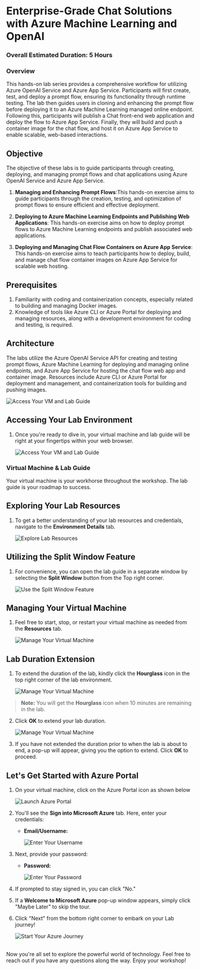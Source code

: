# Enterprise-Grade Chat Solutions with Azure Machine Learning and OpenAI

### Overall Estimated Duration: 5 Hours
### Overview

This hands-on lab series provides a comprehensive workflow for utilizing Azure OpenAI Service and Azure App Service. Participants will first create, test, and deploy a prompt flow, ensuring its functionality through runtime testing. The lab then guides users in cloning and enhancing the prompt flow before deploying it to an Azure Machine Learning managed online endpoint. Following this, participants will publish a Chat front-end web application and deploy the flow to Azure App Service. Finally, they will build and push a container image for the chat flow, and host it on Azure App Service to enable scalable, web-based interactions.

## Objective 
The objective of these labs is to guide participants through creating, deploying, and managing prompt flows and chat applications using Azure OpenAI Service and Azure App Service.

1. **Managing and Enhancing Prompt Flows**:This hands-on exercise aims to guide participants through the creation, testing, and optimization of prompt flows to ensure efficient and effective deployment.

2. **Deploying to Azure Machine Learning Endpoints and Publishing Web Applications**: This hands-on exercise aims on how to deploy prompt flows to Azure Machine Learning endpoints and publish associated web applications.

3. **Deploying and Managing Chat Flow Containers on Azure App Service**: This hands-on exercise aims to teach participants how to deploy, build, and manage chat flow container images on Azure App Service for scalable web hosting.

## Prerequisites

 1. Familiarity with coding and containerization concepts, especially related to building and managing Docker images.
 2. Knowledge of tools like Azure CLI or Azure Portal for deploying and managing resources, along with a development environment for coding and testing, is required.

## Architecture

The labs utilize the Azure OpenAI Service API for creating and testing prompt flows, Azure Machine Learning for deploying and managing online endpoints, and Azure App Service for hosting the chat flow web app and container image. Resources include Azure CLI or Azure Portal for deployment and management, and containerization tools for building and pushing images.

   ![Access Your VM and Lab Guide](../media/acr_dia.png)
 
## Accessing Your Lab Environment
 
1. Once you're ready to dive in, your virtual machine and lab guide will be right at your fingertips within your web browser.
 
   ![Access Your VM and Lab Guide](../media/labguide-1.png)

 ### Virtual Machine & Lab Guide
 
   Your virtual machine is your workhorse throughout the workshop. The lab guide is your roadmap to success.
 
## Exploring Your Lab Resources
 
1. To get a better understanding of your lab resources and credentials, navigate to the **Environment Details** tab.
 
   ![Explore Lab Resources](../media/env-1.png)
 
## Utilizing the Split Window Feature
 
 1. For convenience, you can open the lab guide in a separate window by selecting the **Split Window** button from the Top right corner.<br>
    
    ![Use the Split Window Feature](../media/spl.png)
 
## Managing Your Virtual Machine
 
 1. Feel free to start, stop, or restart your virtual machine as needed from the **Resources** tab. <br>
 
    ![Manage Your Virtual Machine](../media/res.png)

## **Lab Duration Extension**

1. To extend the duration of the lab, kindly click the **Hourglass** icon in the top right corner of the lab environment. 

   ![Manage Your Virtual Machine](../media/gext.png)

>**Note:** You will get the **Hourglass** icon when 10 minutes are remaining in the lab.

2. Click **OK** to extend your lab duration.
 
   ![Manage Your Virtual Machine](../media/gext2.png)

3. If you have not extended the duration prior to when the lab is about to end, a pop-up will appear, giving you the option to extend. Click **OK** to proceed. 

## Let's Get Started with Azure Portal
 
1. On your virtual machine, click on the Azure Portal icon as shown below<br>

 
   ![Launch Azure Portal](../media/sc900-image(1).png)
 
2. You'll see the **Sign into Microsoft Azure** tab. Here, enter your credentials:<br>

 
   - **Email/Username:** <inject key="AzureAdUserEmail"></inject>
 
       ![Enter Your Username](../media/sc900-image-1.png)
 
3. Next, provide your password:<br>
 
   - **Password:** <inject key="AzureAdUserPassword"></inject>
 
      ![Enter Your Password](../media/sc900-image-2.png)
 
4. If prompted to stay signed in, you can click "No."
 
5. If a **Welcome to Microsoft Azure** pop-up window appears, simply click "Maybe Later" to skip the tour.
 
6. Click "Next" from the bottom right corner to embark on your Lab journey!<br>
 
   ![Start Your Azure Journey](../media/sc900-image(3).png)
 
<br>Now you're all set to explore the powerful world of technology. Feel free to reach out if you have any questions along the way. Enjoy your workshop!

